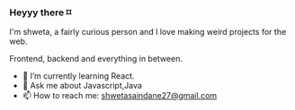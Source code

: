 ### Heyyy there ⌑

I'm shweta, a fairly curious person and I love making weird projects for the web.

Frontend, backend and everything in between.

- 🌱 I’m currently learning React.
- 💬 Ask me about Javascript,Java
- 📫 How to reach me: shwetasaindane27@gmail.com

